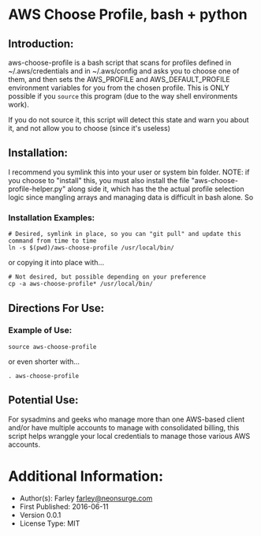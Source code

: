 # AWS Choose Profile, bash + python

## Introduction:
aws-choose-profile is a bash script that scans for profiles defined in ~/.aws/credentials and in ~/.aws/config and asks you to choose one of them, and then sets the AWS_PROFILE and AWS_DEFAULT_PROFILE environment variables for you from the chosen profile.  This is ONLY
possible if you `source` this program (due to the way shell environments work).

If you do not source it, this script will detect this state and warn you about it, and not allow you to choose (since it's useless)

## Installation:
I recommend you symlink this into your user or system bin folder.  NOTE: if you choose to "install" this, you must also install
the file "aws-choose-profile-helper.py" along side it, which has the the actual profile selection logic since mangling arrays and managing data is difficult in bash alone.  So

### Installation Examples:

```
# Desired, symlink in place, so you can "git pull" and update this command from time to time
ln -s $(pwd)/aws-choose-profile /usr/local/bin/
```
or copying it into place with...
```
# Not desired, but possible depending on your preference
cp -a aws-choose-profile* /usr/local/bin/
```

## Directions For Use:
### Example of Use:

```
source aws-choose-profile
```
or even shorter with...
```
. aws-choose-profile
```

## Potential Use:
For sysadmins and geeks who manage more than one AWS-based client and/or have multiple accounts to manage with consolidated billing, this script helps wranggle your local credentials to manage those various AWS accounts.


# Additional Information:
- Author(s): Farley farley@neonsurge.com
- First Published: 2016-06-11
- Version 0.0.1
- License Type: MIT